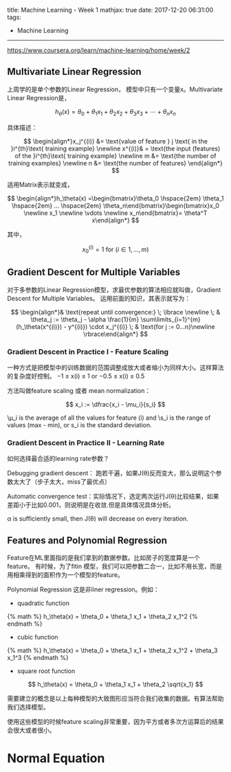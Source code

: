 title: Machine Learning - Week 1
mathjax: true
date: 2017-12-20 06:31:00
tags:
- Machine Learning
---

https://www.coursera.org/learn/machine-learning/home/week/2

## Multivariate Linear Regression

上周学的是单个参数的Linear Regression， 模型中只有一个变量x。Multivariate Linear Regression是，

$$
h_\theta (x) = \theta_0 + \theta_1 x_1 + \theta_2 x_2 + \theta_3 x_3 + \cdots + \theta_n x_n
$$

具体描述：

$$
\begin{align*}x_j^{(i)} &= \text{value of feature } j \text{ in the }i^{th}\text{ training example} \newline x^{(i)}& = \text{the input (features) of the }i^{th}\text{ training example} \newline m &= \text{the number of training examples} \newline n &= \text{the number of features} \end{align*}
$$

适用Matrix表示就变成，

$$
\begin{align*}h_\theta(x) =\begin{bmatrix}\theta_0 \hspace{2em} \theta_1 \hspace{2em} ... \hspace{2em} \theta_n\end{bmatrix}\begin{bmatrix}x_0 \newline x_1 \newline \vdots \newline x_n\end{bmatrix}= \theta^T x\end{align*}
$$

其中，

$$
x_{0}^{(i)} =1 \text{ for } (i\in { 1,\dots, m } )
$$

## Gradient Descent for Multiple Variables

对于多参数的Linear Regression模型，求最优参数的算法相应就叫做，Gradient Descent for Multiple Variables。 运用前面的知识，其表示就写为：

$$
\begin{align*}& \text{repeat until convergence:} \; \lbrace \newline \; & \theta_j := \theta_j - \alpha \frac{1}{m} \sum\limits_{i=1}^{m} (h_\theta(x^{(i)}) - y^{(i)}) \cdot x_j^{(i)} \; & \text{for j := 0...n}\newline \rbrace\end{align*}
$$

### Gradient Descent in Practice I - Feature Scaling

一种方式是把模型中的训练数据的范围调整成放大或者缩小为同样大小。这样算法的复杂度好控制。
−1 ≤ x(i) ≤ 1
or
−0.5 ≤ x(i) ≤ 0.5

方法叫做feature scaling 或者 mean normalization：

$$
x_i := \dfrac{x_i - \mu_i}{s_i}
$$

\μ_i is the average of all the values for feature (i) and \s_i is the range of values (max - min), or s_i is the standard deviation.

### Gradient Descent in Practice II - Learning Rate

如何选择最合适的learning rate参数？

Debugging gradient descent： 跑若干遍，如果J(θ)反而变大，那么说明这个参数太大了（步子太大，miss了最优点）

Automatic convergence test：实际情况下，选定两次运行J(θ)比较结果，如果差距小于比如0.001，则说明是在收敛.但是具体情况具体分析。

 α is sufficiently small, then J(θ) will decrease on every iteration.

## Features and Polynomial Regression

Feature在ML里面指的是我们拿到的数据参数。比如房子的宽度算是一个feature。
有时候，为了fitin 模型，我们可以把参数二合一，比如不用长宽，而是用相乘得到的面积作为一个模型的feature。

Polynomial Regression
这是非liner regression。例如：

* quadratic function

{% math %}
h_\theta(x) = \theta_0 + \theta_1 x_1 + \theta_2 x_1^2
{% endmath %}

* cubic function

{% math %}
h_\theta(x) = \theta_0 + \theta_1 x_1 + \theta_2 x_1^2 + \theta_3 x_1^3
{% endmath %}

* square root function

$$
h_\theta(x) = \theta_0 + \theta_1 x_1 + \theta_2 \sqrt{x_1}
$$

需要建立的概念是以上每种模型的大致图形应当符合我们收集的数据。有算法帮助我们选择模型。

使用这些模型的时候feature scaling非常重要，因为平方或者多次方运算后的结果会很大或者很小。

# Normal Equation
